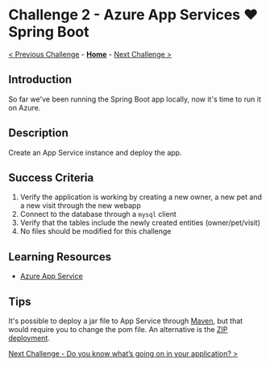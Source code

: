 # Challenge 2 - Azure App Services :heart: Spring Boot

[< Previous Challenge](./challenge-01.md) - **[Home](../README.md)** - [Next Challenge >](./challenge-03.md)

## Introduction

So far we've been running the Spring Boot app locally, now it's time to run it on Azure.

## Description

Create an App Service instance and deploy the app.

## Success Criteria

1. Verify the application is working by creating a new owner, a new pet and a new visit through the new webapp
1. Connect to the database through a `mysql` client
1. Verify that the tables include the newly created entities (owner/pet/visit)
1. No files should be modified for this challenge

## Learning Resources

- [Azure App Service](https://docs.microsoft.com/en-us/azure/app-service/)

## Tips

It's possible to deploy a jar file to App Service through [Maven](https://docs.microsoft.com/en-us/azure/app-service/quickstart-java?tabs=javase&pivots=platform-linux#configure-the-maven-plugin), but that would require you to change the pom file. An alternative is the [ZIP deployment](https://docs.microsoft.com/en-us/azure/app-service/deploy-zip).

[Next Challenge - Do you know what’s going on in your application? >](./challenge-03.md)
